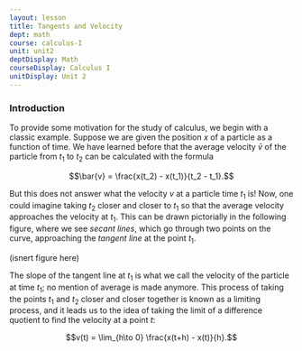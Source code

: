 ```yaml
---
layout: lesson
title: Tangents and Velocity
dept: math
course: calculus-I
unit: unit2
deptDisplay: Math
courseDisplay: Calculus I
unitDisplay: Unit 2
---
```


### Introduction
To provide some motivation for the study of calculus, we begin with a classic example. Suppose we are given the position $x$ of a particle as a function of time. We have learned before that the average velocity $\bar{v}$ of the particle from $t_1$ to $t_2$ can be calculated with the formula

$$\bar{v} = \frac{x(t_2) - x(t_1)}{t_2 - t_1}.$$

But this does not answer what the velocity $v$ at a particle time $t_1$ is! Now, one could imagine taking $t_2$ closer and closer to $t_1$ so that the average velocity approaches the velocity at $t_1$. This can be drawn pictorially in the following figure, where we see *secant lines*, which go through two points on the curve, approaching the *tangent line* at the point $t_1$. 

(isnert figure here)

The slope of the tangent line at $t_1$ is what we call the velocity of the particle at time $t_1$; no mention of average is made anymore. This process of taking the points $t_1$ and $t_2$ closer and closer together is known as a limiting process, and it leads us to the idea of taking the limit of a difference quotient to find the velocity at a point $t$:

$$v(t) = \lim_{h\to 0} \frac{x(t+h) - x(t)}{h}.$$









